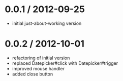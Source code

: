 
0.0.1 / 2012-09-25 
==================
  * initial just-about-working version

0.0.2 / 2012-10-01 
==================
  * refactoring of initial version
  * replaced Datepicker#click with Datepicker#trigger
  * improved mouse handler
  * added close button
